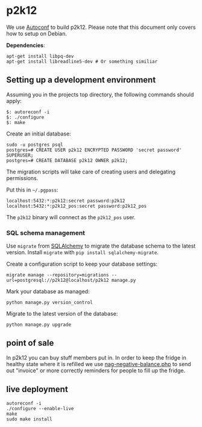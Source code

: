 p2k12
=====

We use [Autoconf](http://en.wikipedia.org/wiki/Autoconf) to build p2k12. Please note that this document only covers how to setup on Debian.

**Dependencies**:

```
apt-get install libpq-dev
apt-get install libreadline5-dev # Or something similiar
```


Setting up a development environment
------------------------------------

Assuming you in the projects top directory, the following commands should apply:

```
$: autoreconf -i
$: ./configure
$: make
```

Create an initial database:

    sudo -u postgres psql
    postgres=# CREATE USER p2k12 ENCRYPTED PASSWORD 'secret password' SUPERUSER;
    postgres=# CREATE DATABASE p2k12 OWNER p2k12;

The migration scripts will take care of creating users and delegating permissions.

Put this in `~/.pgpass`:

    localhost:5432:*:p2k12:secret password:p2k12
    localhost:5432:*:p2k12_pos:secret password:p2k12_pos

The `p2k12` binary will connect as the `p2k12_pos` user.

### SQL schema management

Use `migrate` from [SQLAlchemy](https://sqlalchemy-migrate.readthedocs.org/en/latest/) to migrate the database schema to the latest
version. Install `migrate` with `pip install sqlalchemy-migrate`.

Create a configuration script to keep your database settings:

    migrate manage --repository=migrations --url=postgresql://p2k12@localhost/p2k12 manage.py

Mark your database as managed:

    python manage.py version_control

Migrate to the latest version of the database:

    python manage.py upgrade

point of sale
-------------

In p2k12 you can buy stuff members put in. In order to keep the fridge in
healthy state where it is refilled we use
[nag-negative-balance.php](scripts/nag-negative-balance.php) to send out
"invoice" or more correctly reminders for people to fill up the fridge.

live deployment
---------------

    autoreconf -i
    ./configure --enable-live
    make
    sudo make install
